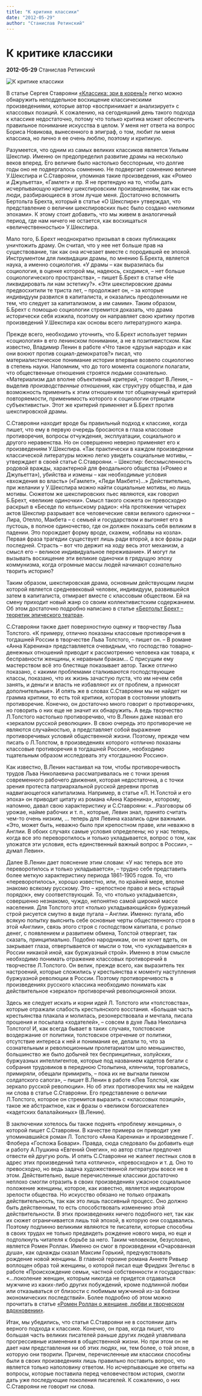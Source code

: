 ```yaml
---
title: "К критике классики"
date: "2012-05-29"
author: "Станислав Ретинский"
---
```


# К критике классики

**2012-05-29** Станислав Ретинский

![К критике классики](http://neuch.org/fimg/sovremennyyrokliteratyry.jpg)

В статье Сергея Ставрояни [«Классика: зри в корень!»](/5377.md) легко можно обнаружить неподдельное восхищение классическими произведениями, которые автор «воспринимает и анализирует» с классовых позиций. К сожалению, на сегодняшний день такого подхода к классике недостаточно, потому что только критика может обеспечить правильное понимание искусства в целом. У меня нет ответа на вопрос Бориса Новикова, вынесенного в эпиграф, о том, любит ли меня классика, но лично я ее очень люблю, поэтому и критикую.

Разумеется, что одним из самых великих классиков является Уильям Шекспир. Именно он предопределил развитие драмы на несколько веков вперед. Его величие было настолько бесспорным, что долгие годы оно не подвергалось сомнению. Не подвергает сомнению величие У.Шекспира и С.Ставрояни, упоминая такие произведения, как «Ромео и Джульетта», «Гамлет» и пр. Я не претендую на то, чтобы дать исчерпывающую критику шекспировским произведениям, так как есть люди, разбирающиеся в этом лучше меня. Достаточно вспомнить Бертольта Брехта, который в статье «О Шекспире» утверждал, что представление о величии шекспировских пьес было создано «мелкими эпохами». К этому стоит добавить, что мы живем в аналогичный период, где нам ничего не остается, как восхищаться «величественностью» У.Шекспира.

Мало того, Б.Брехт неоднократно призывал в своих публикациях уничтожить драму. Он считал, что у нее нет больше прав на существование, так как она исчезает вместе с породившей ее эпохой. Инструментом для ликвидации драмы, по мнению Б.Брехта, является наука, а именно социология. «У драмы – как выразилась бы социология, в оценке которой мы, надеюсь, сходимся, – нет больше социологического пространства», – пишет Б.Брехт в статье «Не ликвидировать ли нам эстетику?». «Эти шекспировские драмы предвосхитили те триста лет, – продолжает он, – за которые индивидуум развился в капиталиста, и оказались преодоленными не тем, что следует за капитализмом, а им самим». Таким образом, Б.Брехт с помощью социологии стремится доказать, что драма исторически себя изжила, поэтому он направляет свою критику против произведений У.Шекспира как основы всего литературного жанра.

Прежде всего, необходимо уточнить, что Б.Брехт использует термин «социология» в его ленинском понимании, а не в позитивистском. Как известно, Владимир Ленин в работе «Что такое «друзья народа» и как они воюют против социал-демократов?» писал, что материалистическое понимание истории впервые возвело социологию в степень науки. Напомним, что до того момента социологи полагали, что общественные отношения строятся людьми сознательно. «Материализм дал вполне объективный критерий, – говорит В.Ленин, – выделив *производственные отношения*, как структуру общества, и дав возможность применить к этим отношениям тот общенаучный критерий повторяемости, применимость которого к социологии отрицали субъективисты». Этот же критерий применяет и Б.Брехт против шекспировской драмы.

С.Ставрояни находит вроде бы правильный подход к классике, когда пишет, что ему в первую очередь бросаются в глаза классовые противоречия, вопросы отчуждения, эксплуатации, социального и другого неравенства. Но он совершенно неверно применяет его к произведениям У.Шекспира. «Так практически в каждом произведении классической литературы можно легко увидеть социальные мотивы, – утверждает в своей статье С.Ставрояни. – Шекспир: бессмысленность родовой вражды, характерной для феодального общества («Ромео и Джульетта»), убийства и измены – как необходимые условия «вхождения во власть» («Гамлет», «Леди Макбет»)…» Действительно, при желании у У.Шекспира можно найти социальные мотивы, но лишь мотивы. Сюжетом же шекспировских пьес являются, как говорил Б.Брехт, «великие одиночки». Смысл такого сюжета он превосходно раскрыл в «Беседе по кельнскому радио»: «На протяжении четырех актов Шекспир разрывает все человеческие связи великого одиночки – Лира, Отелло, Макбета – с семьей и государством и выгоняет его в пустошь, в полное одиночество, где он должен показать себя великим в падении. Это порождает форму вроде, скажем, «облавы на козла». Первая фраза трагедии существует лишь ради второй, а все фразы ради последней. Страсть – вот что держит на ходу весь этот механизм, а смысл его – великое индивидуальное переживание». И могут ли вызывать восхищение эти великие одиночки в грядущую эпоху коммунизма, когда огромные массы людей начинают сознательно творить историю?

Таким образом, шекспировская драма, основным действующим лицом которой является средневековый человек, индивидуум, развившейся затем в капиталиста, отмирает вместе с классовым обществом. Ей на смену приходит новый жанр со своим коллективистским содержанием. Об этом достаточно подробно написано в статье [«Бертольт Брехт – теоретик эпического театра»](/4637.md).

С.Ставрояни также дает поверхностную оценку и творчеству Льва Толстого. «К примеру, отлично показаны классовые противоречия в тогдашней России в творчестве Льва Толстого, – пишет он. – В романе «Анна Каренина» представляется очевидным, что господство товарно-денежных отношений приводит к рассмотрению человека как товара, к бесправности женщины, к неравным бракам... С присущим ему мастерством всё это блестяще показывает автор. Также отлично показано, с какими проблемами сталкиваются господствующие классы, показано, что их жизнь зачастую пуста, что им нечем себя занять, и деньги и власть не избавляют их от проблем, а приносят дополнительные». И опять же в словах С.Ставрояни мы не найдет ни грамма критики, то есть той критики, которая в состоянии уловить противоречие. Конечно, он достаточно много говорит о противоречиях, но говорить о них еще не значит их обнаружить. А ведь творчество Л.Толстого настолько противоречиво, что В.Ленин даже назвал его «зеркалом русской революции». В свою очередь это противоречие не являются случайностью, а представляет собой выражение противоречивых условий общественной жизни. Поэтому, прежде чем писать о Л.Толстом, в произведениях которого «отлично показаны классовые противоречия в тогдашней России», необходимо тщательным образом исследовать эту «тогдашнюю Россию».

Как известно, В.Ленин настаивал на том, чтобы противоречивость трудов Льва Николаевича рассматривалась не с точки зрения современного рабочего движения, которая недостаточна, а с точки зрения протеста патриархальной русской деревни против надвигающегося капитализма. Например, в статье «Л. Н.Толстой и его эпоха» он приводит цитату из романа «Анна Каренина», которому, напомню, давал свою характеристику и С.Ставрояни: «...Разговоры об урожае, найме рабочих и т. п., которые, Левин знал, принято считать чем-то очень низким, … теперь для Левина казались одни важными. «Это, может быть, неважно было при крепостном праве, или неважно в Англии. В обоих случаях самые условия определены; но у нас теперь, когда все это переворотилось и только укладывается, вопрос о том, как уложатся эти условия, есть единственный важный вопрос в России», – думал Левин».

Далее В.Ленин дает пояснение этим словам: «У нас теперь все это переворотилось и только укладывается», – трудно себе представить более меткую характеристику периода 1861-1905 годов. То, что «переворотилось», хорошо известно, или, по крайней мере, вполне знакомо всякому русскому. Это – крепостное право и весь «старый порядок», ему соответствующий. То, что «только укладывается», совершенно незнакомо, чуждо, непонятно самой широкой массе населения. Для Толстого этот «только укладывающийся» буржуазный строй рисуется смутно в виде пугала – Англии. Именно: пугала, ибо всякую попытку выяснить себе основные черты общественного строя в этой «Англии», связь этого строя с господством капитала, с ролью денег, с появлением и развитием обмена, Толстой отвергает, так сказать, принципиально. Подобно народникам, он не хочет вдеть, он закрывает глаза, отвертывается от мысли о том, что «укладывается» в России никакой иной, как буржуазный строй». Именно в этом смысле необходимо понимать отражение классовых противоречий в творчестве Л.Толстого. Он велик, прежде всего, как выразитель тех настроений, которые сложились у крестьянства к моменту наступления буржуазной революции в России. Поэтому противоречивость в произведениях русского классика необходимо понимать как действительное «зеркало» противоречий революционной эпохи.

Здесь же следует искать и корни идей Л. Толстого или «толстовства», которые отражали слабость крестьянского восстания. «Большая часть крестьянства плакала и молилась, резонерствовала и мечтала, писала прошения и посылала «ходателей», – совсем в духе Льва Николаича Толстого! И, как всегда бывает в таких случаях, толстовское воздержание от политики, толстовское отречение от политики, отсутствие интереса к ней и понимания ее, делали то, что за сознательным и революционным пролетариатом шло меньшинство, большинство же было добычей тех беспринципных, холуйских, буржуазных интеллигентов, которые под названием кадетов бегали с собрания трудовиков в переднюю Столыпина, клянчили, торговались, примиряли, обещали примирить, – пока их не выгнали пинком солдатского сапога», – пишет В.Ленин в работе «Лев Толстой, как зеркало русской революции». Но об этих противоречиях мы не найдем ни слова в статье С.Ставрояни. Его представление о величии Л.Толстого, которое он стремится выразить с «классовых позиций», такое же абстрактное, как и фразы о «великом богоискателе» «кадетских балалайкиных» (В.Ленин).

В заключении хотелось бы также поднять «проблему женщины», о которой пишет С.Ставрояни. В качестве примера он приводит уже упоминавшийся роман Л. Толстого «Анна Каренина» и произведение Г. Флобера «Госпожа Бовари». Правда, сюда следовало бы добавить еще и работу А.Пушкина «Евгений Онегин», но автор статьи предпочел отвести ей другую роль. И опять С.Ставрояни не жалеет лестных слов в адрес этих произведений типа «отлично», «превосходно» и т. д. Оно то превосходно, но ведь задача художественной литературы вовсе не в этом. Действительно, выше перечисленные классики достаточно неплохо смогли отразить в своих произведениях ужасное социальное положение женщины, которое, как известно, является индикатором зрелости общества. Но искусство обязано не только отражать действительность, так как это лишь пассивный процесс. Оно должно быть действенным, то есть способствовать изменению этой действительности. В этих произведениях ничего подобного нет, так как их сюжет ограничивается лишь той эпохой, в которую они создавались. Поэтому подлинно великими являются те писатели, которые способны в своих трудах не только предвидеть рождение нового мира, но еще и подтолкнуть читателя к борьбе за него. Таким человеком, безусловно, является Ромен Роллан. Именно он смог в произведении «Очарованная душа», как однажды сказал Максим Горький, предчувствовать рождение новой женщины. В главной героине романа Аннете Ривьер воплощен образ той женщины, о которой писал еще Фридрих Энгельс в работе «Происхождение семьи, частной собственности и государства»: «...поколение женщин, которым никогда не придется отдаваться мужчине из каких-либо других побуждений, кроме подлинной любви или отказываться от близости с любимым мужчиной из-за боязни экономических последствий». Более подробно об этом можно прочитать в статье [«Ромен Роллан о женщине, любви и творческом вдохновении»](/3278.md).

Итак, мы убедились, что статья С.Ставрояни не в состоянии дать верного подхода к классике. Конечно, он прав, когда пишет, что большая часть великих писателей раньше других людей улавливала прогрессивные изменения в общественной жизни. Но при этом он не дает нам представления ни об этих людях, ни, тем более, о той эпохе, в которую они творили. Причем, перечисленные им классики способны были в своих произведениях лишь правильно поставить вопрос, что является только наполовину ответом. Но исчерпывающие же ответы на вопросы, которые поставила перед человечеством история, смогли дать уже последующие поколения писателей. К сожалению, о них С.Ставрояни не говорит ни слова.